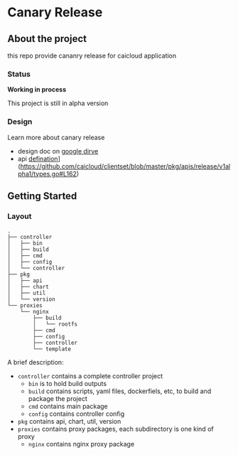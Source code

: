 # Canary Release

## About the project

this repo provide cananry release for caicloud application

### Status

**Working in process**

This project is still in alpha version

### Design

Learn more about canary release

-   design doc on [google dirve](http://ffff.im/0Klf)
-   api [defination](https://github.com/caicloud/clientset/blob/master/pkg/apis/release/v1alpha1/types.go#L162)](https://github.com/caicloud/clientset/blob/master/pkg/apis/release/v1alpha1/types.go#L162)

## Getting Started

### Layout

```
.
├── controller
│   ├── bin
│   ├── build
│   ├── cmd
│   ├── config
│   └── controller
├── pkg
│   ├── api
│   ├── chart
│   ├── util
│   └── version
└── proxies
    └── nginx
        ├── build
        │   └── rootfs
        ├── cmd
        ├── config
        ├── controller
        └── template
```

A brief description: 

-   `controller` contains a complete controller project
    -   `bin` is to hold build outputs
    -   `build` contains scripts, yaml files, dockerfiels, etc, to build and package the project
    -   `cmd` contains main package
    -   `config` contains controller config
-   `pkg` contains api, chart, util, version
-   `proxies` contains proxy packages, each subdirectory is one kind of proxy
    -   `nginx` contains nginx proxy package